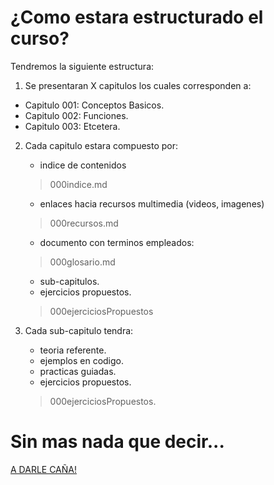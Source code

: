 # ¿Como estara estructurado el curso?

Tendremos la siguiente estructura:

1. Se presentaran X capitulos los cuales corresponden a:

- Capitulo 001: Conceptos Basicos.
- Capitulo 002: Funciones.
- Capitulo 003: Etcetera.

2. Cada capitulo estara compuesto por:
    - indice de contenidos
    > 000indice.md
    - enlaces hacia recursos multimedia (videos, imagenes) 
    > 000recursos.md
    - documento con terminos empleados:
    > 000glosario.md
    - sub-capitulos.
    - ejercicios propuestos.
    > 000ejerciciosPropuestos

3. Cada sub-capitulo tendra:
    - teoria referente.
    - ejemplos en codigo.
    - practicas guiadas.
    - ejercicios propuestos.
    > 000ejerciciosPropuestos.

# Sin mas nada que decir... 

[A DARLE CAÑA!](https://github.com/vaavJSdev/FundamentosJavascript/blob/master/Capitulo%20001/000indice.md)
